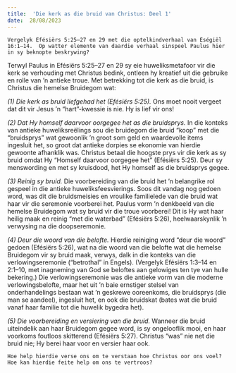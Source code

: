 ```yaml
---
title:  'Die kerk as die bruid van Christus: Deel 1'
date:  28/08/2023
---
```


`Vergelyk Efésiërs 5:25–27 en 29 met die optelkindverhaal van Eségiël 16:1–14.  Op watter elemente van daardie verhaal sinspeel Paulus hier in sy beknopte beskrywing?`

Terwyl Paulus in Efésiërs 5:25–27 en 29 sy eie huweliksmetafoor vir die kerk se verhouding met Christus bedink, ontleen hy kreatief uit die gebruike en rolle van ’n antieke troue. Met betrekking tot die kerk as die bruid, is Christus die hemelse Bruidegom wat:

_(1) Die kerk as bruid liefgehad het (Efésiërs 5:25)._ Ons moet nooit vergeet dat dit vir Jesus ’n “hart”-kwessie is nie. Hy is lief vir ons!

_(2) Dat Hy homself daarvoor oorgegee het as die bruidsprys._ In die konteks van antieke huweliksreëlings sou die bruidegom die bruid “koop” met die “bruidsprys” wat gewoonlik ’n groot som geld en waardevolle items ingesluit het, so groot dat antieke dorpies se ekonomie van hierdie gewoonte afhanklik was. Christus betaal die hoogste prys vir die kerk as sy bruid omdat Hy “Homself daarvoor oorgegee het” (Efésiërs 5:25). Deur sy menswording en met sy kruisdood, het Hy homself as die bruidsprys gegee.

_(3) Reinig sy bruid._ Die voorbereiding van die bruid het ’n belangrike rol gespeel in die antieke huweliksfeesvierings. Soos dit vandag nog gedoen word, was dit die bruidsmeisies en vroulike familielede van die bruid wat haar vir die seremonie voorberei het. Paulus vorm ’n denkbeeld van die hemelse Bruidegom wat sy bruid vir die troue voorberei! Dit is Hy wat haar heilig maak en reinig “met die waterbad” (Efésiërs 5:26), heelwaarskynlik ’n verwysing na die doopseremonie.

_(4) Deur die woord van die belofte._ Hierdie reiniging word “deur die woord” gedoen (Efésiërs 5:26), wat na die woord van die belofte wat die hemelse Bruidegom vir sy bruid maak, verwys, dalk in die konteks van die verlowingseremonie (“betrothal” in Engels). (Vergelyk Efésiërs 1:3–14 en 2:1–10, met inagneming van God se beloftes aan gelowiges ten tye van hulle bekering.) Die verlowingseremonie was die antieke vorm van die moderne verlowingsbelofte, maar het uit ’n baie ernstiger stelsel van onderhandelings bestaan wat ’n geskrewe ooreenkoms, die bruidsprys (die man se aandeel), ingesluit het, en ook die bruidskat (bates wat die bruid vanaf haar familie tot die huwelik bygedra het).

_(5) Die voorbereiding en versiering van die bruid._ Wanneer die bruid uiteindelik aan haar Bruidegom gegee word, is sy ongelooflik mooi, en haar voorkoms foutloos skitterend (Efésiërs 5:27). Christus “was” nie net die bruid nie;  Hy berei haar voor en versier haar ook.

`Hoe help hierdie verse ons om te verstaan hoe Christus oor ons voel?  Hoe kan hierdie feite help om ons te vertroos?`
